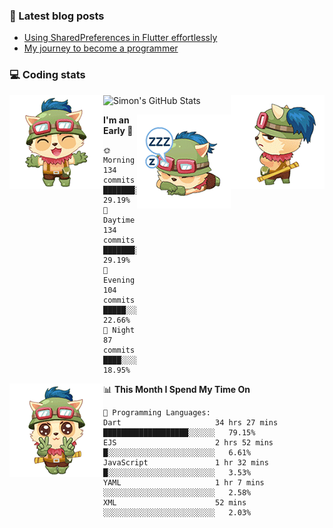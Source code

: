 ### 📘 Latest blog posts

<!-- BLOG-POST-LIST:START -->
- [Using SharedPreferences in Flutter effortlessly](http://blog.codingteemo.me/2020/07/15/Using-SharedPreferences-in-Flutter-effortlessly/)
- [My journey to become a programmer](http://blog.codingteemo.me/2018/07/14/My-journey-to-become-a-programmer/)
<!-- BLOG-POST-LIST:END -->

### 💻 Coding stats
<img align="right" src="https://raw.githubusercontent.com/simonpham/simonpham/master/assets/images/6kiur.gif" >


<img align="left" src="https://raw.githubusercontent.com/simonpham/simonpham/master/assets/images/5kiur.gif" >

![Simon's GitHub Stats](https://github-readme-stats-obu2qdcs2.vercel.app/api?username=simonpham)

<img align="right" src="https://raw.githubusercontent.com/simonpham/simonpham/master/assets/images/4kiur.gif" >

<!--START_SECTION:waka-->
**I'm an Early 🐤** 

```text
🌞 Morning    134 commits    ███████░░░░░░░░░░░░░░░░░░   29.19% 
🌆 Daytime    134 commits    ███████░░░░░░░░░░░░░░░░░░   29.19% 
🌃 Evening    104 commits    █████░░░░░░░░░░░░░░░░░░░░   22.66% 
🌙 Night      87 commits     ████░░░░░░░░░░░░░░░░░░░░░   18.95%

```


<img align="left" src="https://raw.githubusercontent.com/simonpham/simonpham/master/assets/images/19kiur.gif" >📊 **This Month I Spend My Time On** 

```text
💬 Programming Languages: 
Dart                     34 hrs 27 mins      ███████████████████░░░░░░   79.15% 
EJS                      2 hrs 52 mins       █░░░░░░░░░░░░░░░░░░░░░░░░   6.61% 
JavaScript               1 hr 32 mins        █░░░░░░░░░░░░░░░░░░░░░░░░   3.53% 
YAML                     1 hr 7 mins         ░░░░░░░░░░░░░░░░░░░░░░░░░   2.58% 
XML                      52 mins             ░░░░░░░░░░░░░░░░░░░░░░░░░   2.03%

```


<!--END_SECTION:waka-->
